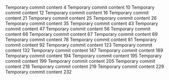 Temporary commit content 4
Temporary commit content 10
Temporary commit content 12
Temporary commit content 16
Temporary commit content 21
Temporary commit content 25
Temporary commit content 26
Temporary commit content 35
Temporary commit content 43
Temporary commit content 47
Temporary commit content 56
Temporary commit content 66
Temporary commit content 67
Temporary commit content 69
Temporary commit content 78
Temporary commit content 81
Temporary commit content 92
Temporary commit content 123
Temporary commit content 132
Temporary commit content 147
Temporary commit content 169
Temporary commit content 194
Temporary commit content 195
Temporary commit content 199
Temporary commit content 205
Temporary commit content 218
Temporary commit content 219
Temporary commit content 229
Temporary commit content 232
